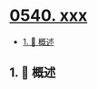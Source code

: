 # [0540. xxx](https://github.com/Tdahuyou/TNotes.leetcode/tree/main/notes/0540.%20xxx)

<!-- region:toc -->

- [1. 📝 概述](#1--概述)

<!-- endregion:toc -->

## 1. 📝 概述
